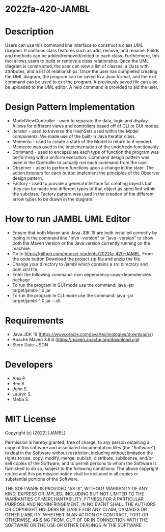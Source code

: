 # 2022fa-420-JAMBL
# Description
Users can use this command line interface to construct a class UML diagram. It contains class features such as add, remove, and rename. Fields and methods can be added/removed/edited to each class. Furthermore, this tool allows users to build or remove a class relationship. Once the UML diagram is constructed, the user can view a list of classes, a class with attributes, and a list of relationships. Once the user has completed creating the UML diagram, the program can be saved to a Json format, and the exit command can be used to exit the program. A previously saved file can also be uploaded to the UML editor. A help command is provided to aid the user.

# Design Pattern Implementation
* ModelViewController - used to separate the data, logic and display. Allows for different views and controllers based off of CLI or GUI modes.
* Iterator - used to traverse the HashSets used within the Model components. We made use of the built-in Java Iterator class.
* Memento - used to create a state of the Model to return to if needed. Memento was used in the implementation of the undo/redo functionality.
* Command - used to encapsulate each type of function the program was performing with a uniform execution. Command design pattern was used in the Controller to actually run each command from the user.
* Observer - used to perform functions upon a change in the state. The action listeners for each button implement the principles of the Observer design pattern.
* Factory - used to provide a general interface for creating objects but they can be made into different types of that object as specified within the subclass. Factory pattern was used in the creation of the different arrow types to be drawn in the diagram.

# How to run JAMBL UML Editor
* Ensure that both Maven and Java JDK 19 are both installed correctly by typing in the command line "mvn -version" or "java -version" to show both the Maven version or the Java version currently running on the machine.
* Go to https://github.com/mucsci-students/2022fa-420-JAMBL. From the code button Download the project zip file and unzip the file.
* Change your directory to /jambl which contains a src directory and pom.xml file.
* Enter the following command: mvn dependency:copy-dependencies package
* To run the program in GUI mode use the command: java -jar target/jambl-1.0.jar
* To run the program in CLI mode use the command: java -jar target/jambl-1.0.jar --cli
 
# Requirements
* Java JDK 19 (https://www.oracle.com/java/technologies/downloads/)
* Apache Maven 3.8.6 (https://maven.apache.org/download.cgi)
* Store Data: JSON

# Developers
* Alex P.
* Ben S.
* John S.
* Lauryn S.
* Meba S.



# MIT License

Copyright (c) [2022] [JAMBL]

Permission is hereby granted, free of charge, to any person obtaining a copy of this software and associated documentation files (the "Software"), to deal in the Software without restriction, including without limitation the rights to use, copy, modify, merge, publish, distribute, sublicense, and/or sell copies of the Software, and to permit persons to whom the Software is furnished to do so, subject to the following conditions: The above copyright notice and this permission notice shall be included in all copies or substantial portions of the Software.

THE SOFTWARE IS PROVIDED "AS IS", WITHOUT WARRANTY OF ANY KIND, EXPRESS OR IMPLIED, INCLUDING BUT NOT LIMITED TO THE WARRANTIES OF MERCHANTABILITY, FITNESS FOR A PARTICULAR PURPOSE AND NONINFRINGEMENT. IN NO EVENT SHALL THE AUTHORS OR COPYRIGHT HOLDERS BE LIABLE FOR ANY CLAIM, DAMAGES OR OTHER LIABILITY, WHETHER IN AN ACTION OF CONTRACT, TORT OR OTHERWISE, ARISING FROM, OUT OF OR IN CONNECTION WITH THE SOFTWARE OR THE USE OR OTHER DEALINGS IN THE SOFTWARE.

